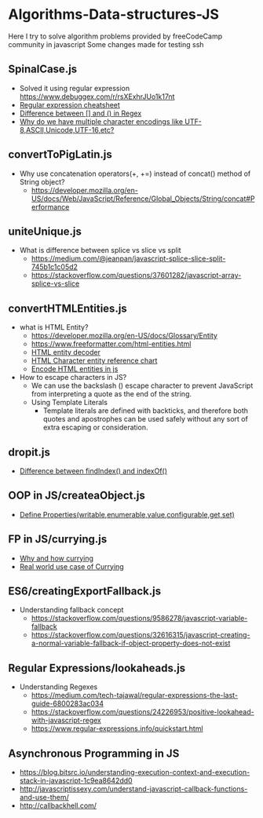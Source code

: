 # Algorithms-Data-structures-JS
Here I try to solve algorithm problems provided by freeCodeCamp community in javascript
Some changes made for testing ssh

## SpinalCase.js

- Solved it using regular expression https://www.debuggex.com/r/rsXExhrJUo1k17nt
- [Regular expression cheatsheet](https://www.debuggex.com/cheatsheet/regex/javascript)
- [Difference between [] and () in Regex](https://stackoverflow.com/questions/3789417/whats-the-difference-between-and-in-regular-expression-patterns)
- [Why do we have multiple character encodings like UTF-8,ASCII,Unicode,UTF-16,etc?](https://stackoverflow.com/questions/10088473/why-are-there-different-encoding-types)

## convertToPigLatin.js

- Why use concatenation operators(+, +=) instead of concat() method of String object?
  - https://developer.mozilla.org/en-US/docs/Web/JavaScript/Reference/Global_Objects/String/concat#Performance
  
## uniteUnique.js

- What is difference between splice vs slice vs split
  - https://medium.com/@jeanpan/javascript-splice-slice-split-745b1c1c05d2
  - https://stackoverflow.com/questions/37601282/javascript-array-splice-vs-slice

## convertHTMLEntities.js

-  what is HTML Entity?
   - https://developer.mozilla.org/en-US/docs/Glossary/Entity
   - https://www.freeformatter.com/html-entities.html
   - [HTML entity decoder](https://mothereff.in/html-entities)
   - [HTML Character entity reference chart](https://dev.w3.org/html5/html-author/charref)
   - [Encode HTML entities in js](https://stackoverflow.com/questions/18749591/encode-html-entities-in-javascript)
- How to escape characters in JS?
   - We can use the backslash (\) escape character to prevent JavaScript from interpreting a quote as the end of the string.
   - Using Template Literals
      - Template literals are defined with backticks, and therefore both quotes and apostrophes can be used safely without any sort of  extra escaping or consideration.
      
## dropit.js
- [Difference between findIndex() and indexOf()](https://stackoverflow.com/questions/41443029/difference-between-indexof-and-findindex-function-of-array)

## OOP in JS/createaObject.js
- [Define Properties(writable,enumerable,value,configurable,get,set)](https://developer.mozilla.org/en-US/docs/Web/JavaScript/Reference/Global_Objects/Object/defineProperties)

## FP in JS/currying.js
- [Why and how currying](https://codeburst.io/currying-in-javascript-how-why-a0d66f1366b)
- [Real world use case of Currying](https://lukajcb.github.io/blog/scala/2016/03/08/a-real-world-currying-example.html)

## ES6/creatingExportFallback.js
- Understanding fallback concept
  - https://stackoverflow.com/questions/9586278/javascript-variable-fallback
  - https://stackoverflow.com/questions/32616315/javascript-creating-a-normal-variable-fallback-if-object-property-does-not-exist

## Regular Expressions/lookaheads.js
- Understanding Regexes
  - https://medium.com/tech-tajawal/regular-expressions-the-last-guide-6800283ac034
  - https://stackoverflow.com/questions/24226953/positive-lookahead-with-javascript-regex
  - https://www.regular-expressions.info/quickstart.html

## Asynchronous Programming in JS
  - https://blog.bitsrc.io/understanding-execution-context-and-execution-stack-in-javascript-1c9ea8642dd0
  - http://javascriptissexy.com/understand-javascript-callback-functions-and-use-them/
  - http://callbackhell.com/

